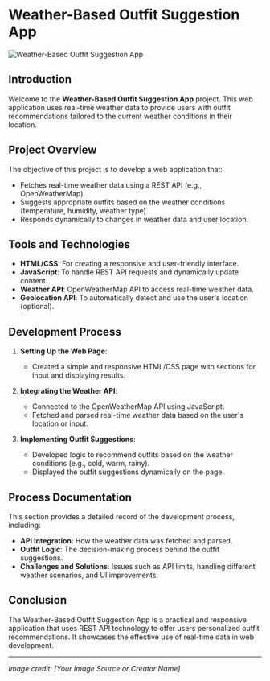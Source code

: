 # Weather-Based Outfit Suggestion App

![Weather-Based Outfit Suggestion App](path/to/your/image.jpg)

## Introduction

Welcome to the **Weather-Based Outfit Suggestion App** project. This web application uses real-time weather data to provide users with outfit recommendations tailored to the current weather conditions in their location.

## Project Overview

The objective of this project is to develop a web application that:
- Fetches real-time weather data using a REST API (e.g., OpenWeatherMap).
- Suggests appropriate outfits based on the weather conditions (temperature, humidity, weather type).
- Responds dynamically to changes in weather data and user location.

## Tools and Technologies
- **HTML/CSS**: For creating a responsive and user-friendly interface.
- **JavaScript**: To handle REST API requests and dynamically update content.
- **Weather API**: OpenWeatherMap API to access real-time weather data.
- **Geolocation API**: To automatically detect and use the user's location (optional).

## Development Process

1. **Setting Up the Web Page**:
   - Created a simple and responsive HTML/CSS page with sections for input and displaying results.

2. **Integrating the Weather API**:
   - Connected to the OpenWeatherMap API using JavaScript.
   - Fetched and parsed real-time weather data based on the user's location or input.

3. **Implementing Outfit Suggestions**:
   - Developed logic to recommend outfits based on the weather conditions (e.g., cold, warm, rainy).
   - Displayed the outfit suggestions dynamically on the page.

## Process Documentation

This section provides a detailed record of the development process, including:
- **API Integration**: How the weather data was fetched and parsed.
- **Outfit Logic**: The decision-making process behind the outfit suggestions.
- **Challenges and Solutions**: Issues such as API limits, handling different weather scenarios, and UI improvements.

## Conclusion

The Weather-Based Outfit Suggestion App is a practical and responsive application that uses REST API technology to offer users personalized outfit recommendations. It showcases the effective use of real-time data in web development.

---

*Image credit: [Your Image Source or Creator Name]*


